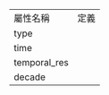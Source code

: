 <table><tr><td>屬性名稱</td><td>定義</td></tr><tr>
                <td>type</td>
                <td></td>
            </tr><tr>
                <td>time</td>
                <td></td>
            </tr><tr>
                <td>temporal_res</td>
                <td></td>
            </tr><tr>
                <td>decade</td>
                <td></td>
            </tr></table>